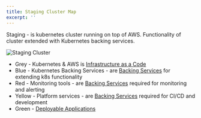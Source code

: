 ```yaml
---
title: Staging Cluster Map
excerpt: ''
---
```


Staging - is kubernetes cluster running on top of AWS. Functionality of cluster extended with Kubernetes backing services.

![Staging Cluster](/images/2986185-Current_Staging_cluster_-_Page_1_2.png)

- Grey - Kubernetes & AWS is [Infrastructure as a Code](doc:infrastructure-as-a-code)
- Blue - Kubernetes Backing Services - are [Backing Services](doc:scafflod) for extending k8s functionality
- Red - Monitoring tools - are [Backing Services](doc:scafflod) required for monitoring and alerting
- Yellow - Platform services - are [Backing Services](doc:scafflod) required for CI/CD and development
- Green - [Deployable Applications](doc:deployable-application)
